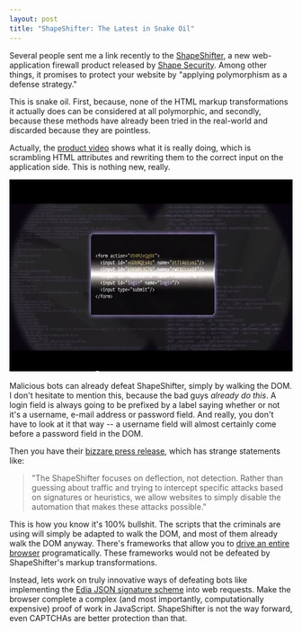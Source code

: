 ```yaml
---
layout: post
title: "ShapeShifter: The Latest in Snake Oil"
---
```


Several people sent me a link recently to the [ShapeShifter](http://www.shapesecurity.com/product/), a new
web-application firewall product released by [Shape Security](http://www.shapesecurity.com/).  Among other
things, it promises to protect your website by "applying polymorphism as a defense strategy."

This is snake oil.  First, because, none of the HTML markup transformations it actually does can be considered
at all polymorphic, and secondly, because these methods have already been tried in the real-world and discarded
because they are pointless.

Actually, the [product video](https://www.youtube.com/watch?v=bsQ4slqOswc) shows what it is really doing, which
is scrambling HTML attributes and rewriting them to the correct input on the application side.  This is nothing
new, really.

<center>
	<img width="631" height="341" src="/images/shapeshifter-video.png" alt="What ShapeShifter really does">
</center>

Malicious bots can already defeat ShapeShifter, simply by walking the DOM.  I don't hesitate to mention this,
because the bad guys *already do this*.  A login field is always going to be prefixed by a label saying whether
or not it's a username, e-mail address or password field.  And really, you don't have to look at it that way --
a username field will almost certainly come before a password field in the DOM.

Then you have their [bizzare press release](http://www.marketwired.com/press-release/Shape-Comes-Out-of-Stealth-Launches-Product-to-Reinvent-Website-Security-1870707.htm),
which has strange statements like:

> "The ShapeShifter focuses on deflection, not detection. Rather than guessing about traffic and trying to intercept
> specific attacks based on signatures or heuristics, we allow websites to simply disable the automation that 
> makes these attacks possible."

This is how you know it's 100% bullshit.  The scripts that the criminals are using will simply be adapted to walk
the DOM, and most of them already walk the DOM anyway.  There's frameworks that allow you to [drive an entire
browser](http://splinter.cobrateam.info/) programatically.  These frameworks would not be defeated by ShapeShifter's
markup transformations.

Instead, lets work on truly innovative ways of defeating bots like implementing the
[Edia JSON signature scheme](https://pypi.python.org/pypi/ediarpc) into web requests. Make the browser complete a
complex (and most importantly, computationally expensive) proof of work in JavaScript.  ShapeShifter is not the
way forward, even CAPTCHAs are better protection than that.
